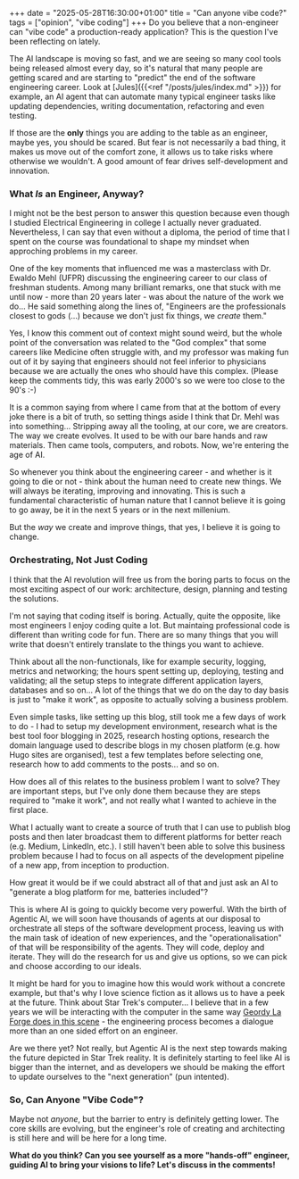 +++
date = "2025-05-28T16:30:00+01:00"
title = "Can anyone vibe code?"
tags = ["opinion", "vibe coding"]
+++
Do you believe that a non-engineer can "vibe code" a production-ready application? This is the question I've been reflecting on lately.

The AI landscape is moving so fast, and we are seeing so many cool tools being released almost every day, so it's natural that many people are getting scared and are starting to "predict" the end of the software engineering career. Look at [Jules]({{<ref "/posts/jules/index.md" >}}) for example, an AI agent that can automate many typical engineer tasks like updating dependencies, writing documentation, refactoring and even testing.

If those are the **only** things you are adding to the table as an engineer, maybe yes, you should be scared. But fear is not necessarily a bad thing, it makes us move out of the comfort zone, it allows us to take risks where otherwise we wouldn't. A good amount of fear drives self-development and innovation.

### What *Is* an Engineer, Anyway?

I might not be the best person to answer this question because even though I studied Electrical Engineering in college I actually never graduated. Nevertheless, I can say that even without a diploma, the period of time that I spent on the course was foundational to shape my mindset when approching problems in my career.

One of the key moments that influenced me was a masterclass with Dr. Ewaldo Mehl (UFPR) discussing the engineering career to our class of freshman students. Among many brilliant remarks, one that stuck with me until now - more than 20 years later - was about the nature of the work we do... He said something along the lines of, "Engineers are the professionals closest to gods (...) because we don't just fix things, we *create* them."

Yes, I know this comment out of context might sound weird, but the whole point of the conversation was related to the "God complex" that some careers like Medicine often struggle with, and my professor was making fun out of it by saying that engineers should not feel inferior to physicians because we are actually the ones who should have this complex. (Please keep the comments tidy, this was early 2000's so we were too close to the 90's :-)

It is a common saying from where I came from that at the bottom of every joke there is a bit of truth, so setting things aside I think that Dr. Mehl was into something... Stripping away all the tooling, at our core, we are creators. The way we create evolves. It used to be with our bare hands and raw materials. Then came tools, computers, and robots. Now, we're entering the age of AI.

So whenever you think about the engineering career - and whether is it going to die or not - think about the human need to create new things. We will always be iterating, improving and innovating. This is such a fundamental characteristic of human nature that I cannot believe it is going to go away, be it in the next 5 years or in the next millenium.

But the *way* we create and improve things, that yes, I believe it is going to change.

### Orchestrating, Not Just Coding

I think that the AI revolution will free us from the boring parts to focus on the most exciting aspect of our work: architecture, design, planning and testing the solutions.

I'm not saying that coding itself is boring. Actually, quite the opposite, like most engineers I enjoy coding quite a lot. But maintaing professional code is different than writing code for fun. There are so many things that you will write that doesn't entirely translate to the things you want to achieve.

Think about all the non-functionals, like for example security, logging, metrics and networking; the hours spent setting up, deploying, testing and validating; all the setup steps to integrate different application layers, databases and so on... A lot of the things that we do on the day to day basis is just to "make it work", as opposite to actually solving a business problem.

Even simple tasks, like setting up this blog, still took me a few days of work to do - I had to setup my development environment, research what is the best tool foor blogging in 2025, research hosting options, research the domain language used to describe blogs in my chosen platform (e.g. how Hugo sites are organised), test a few templates before selecting one, research how to add comments to the posts... and so on.

How does all of this relates to the business problem I want to solve? They are important steps, but I've only done them because they are steps required to "make it work", and not really what I wanted to achieve in the first place.

What I actually want to create a source of truth that I can use to publish blog posts and then later broadcast them to different platforms for better reach (e.g. Medium, LinkedIn, etc.). I still haven't been able to solve this business problem because I had to focus on all aspects of the development pipeline of a new app, from inception to production.

How great it would be if we could abstract all of that and just ask an AI to "generate a blog platform for me, batteries included"?

This is where AI is going to quickly become very powerful. With the birth of Agentic AI, we will soon have thousands of agents at our disposal to orchestrate all steps of the software development process, leaving us with the main task of ideation of new experiences, and the "operationalisation" of that will be responsibility of the agents. They will code, deploy and iterate. They will do the research for us and give us options, so we can pick and choose according to our ideals.

It might be hard for you to imagine how this would work without a concrete example, but that's why I love science fiction as it allows us to have a peek at the future. Think about Star Trek's computer... I believe that in a few years we will be interacting with the computer in the same way [Geordy La Forge does in this scene](https://youtu.be/L0mRMp2kbQY?feature=shared) - the engineering process becomes a dialogue more than an one sided effort on an engineer.

Are we there yet? Not really, but Agentic AI is the next step towards making the future depicted in Star Trek reality. It is definitely starting to feel like AI is bigger than the internet, and as developers we should be making the effort to update ourselves to the "next generation" (pun intented).

### So, Can Anyone "Vibe Code"?

Maybe not *anyone*, but the barrier to entry is definitely getting lower. The core skills are evolving, but the engineer's role of creating and architecting is still here and will be here for a long time.

**What do you think? Can you see yourself as a more "hands-off" engineer, guiding AI to bring your visions to life? Let's discuss in the comments!**